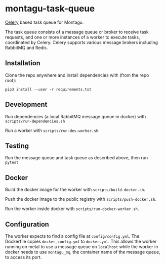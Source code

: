 # montagu-task-queue

[Celery](https://docs.celeryproject.org/en/stable/) based task queue for Montagu.

The task queue consists of a message queue or broker  to receive task requests, and one or more instances of a worker to 
execute tasks, coordinated by Celery. Celery supports various message brokers including RabbitMQ and Redis.

## Installation

Clone the repo anywhere and install dependencies with (from the repo root):

```
pip3 install --user -r requirements.txt
```

## Development

Run dependencies (a local RabbitMQ message queue in docker) with `scripts/run-dependencies.sh`

Run a worker with `scripts/run-dev-worker.sh`

## Testing

Run the message queue and task queue as described above, then run `pytest`

## Docker

Build the docker image for the worker with `scripts/build-docker.sh`.

Push the docker image to the public registry with `scripts/push-docker.sh`.

Run the worker inside docker with `scripts/run-docker-worker.sh`.

## Configuration

The worker expects to find a config file at `config/config.yml`. The Dockerfile copies `docker_config.yml` to `docker.yml`.
This allows the worker running on metal to use a message queue on `localhost` while the worker in docker needs to use
`montagu_mq`, the container name of the message queue, to access its port. 